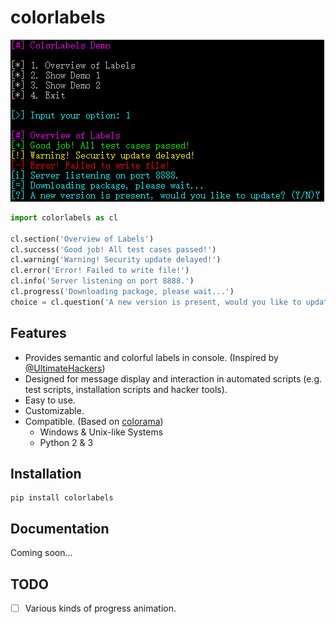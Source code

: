 # colorlabels

![](img/overview.png)

```python
import colorlabels as cl

cl.section('Overview of Labels')
cl.success('Good job! All test cases passed!')
cl.warning('Warning! Security update delayed!')
cl.error('Error! Failed to write file!')
cl.info('Server listening on port 8888.')
cl.progress('Downloading package, please wait...')
choice = cl.question('A new version is present, would you like to update? (Y/N)')
```

## Features

- Provides semantic and colorful labels in console. (Inspired by [@UltimateHackers](https://github.com/UltimateHackers))
- Designed for message display and interaction in automated scripts (e.g. test scripts, installation scripts and hacker tools).
- Easy to use.
- Customizable.
- Compatible. (Based on [colorama](https://github.com/tartley/colorama))
  - Windows & Unix-like Systems
  - Python 2 & 3

## Installation

```
pip install colorlabels
```

## Documentation

Coming soon...

## TODO

- [ ] Various kinds of progress animation.
